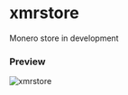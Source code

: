 # xmrstore
Monero store in development

### Preview
![xmrstore](https://github.com/user-attachments/assets/f09f05a7-3c30-4623-ae40-fa7ff1ab74ac)

